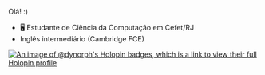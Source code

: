 Olá! :)

- 🖥️ Estudante de Ciência da Computação em Cefet/RJ
- Inglês intermediário (Cambridge FCE)

[![An image of @dynorph's Holopin badges, which is a link to view their full Holopin profile](https://holopin.me/dynorph)](https://holopin.io/@dynorph)
